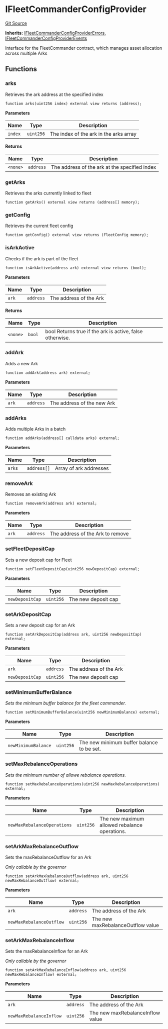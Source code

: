 # IFleetCommanderConfigProvider
[Git Source](https://github.com/OasisDEX/summer-earn-protocol/blob/0276900cbe9b1188d82d1b9bcbb8c174e79a15a1/src/interfaces/IFleetCommanderConfigProvider.sol)

**Inherits:**
[IFleetCommanderConfigProviderErrors](/src/errors/IFleetCommanderConfigProviderErrors.sol/interface.IFleetCommanderConfigProviderErrors.md), [IFleetCommanderConfigProviderEvents](/src/events/IFleetCommanderConfigProviderEvents.sol/interface.IFleetCommanderConfigProviderEvents.md)

Interface for the FleetCommander contract, which manages asset allocation across multiple Arks


## Functions
### arks

Retrieves the ark address at the specified index


```solidity
function arks(uint256 index) external view returns (address);
```
**Parameters**

|Name|Type|Description|
|----|----|-----------|
|`index`|`uint256`|The index of the ark in the arks array|

**Returns**

|Name|Type|Description|
|----|----|-----------|
|`<none>`|`address`|The address of the ark at the specified index|


### getArks

Retrieves the arks currently linked to fleet


```solidity
function getArks() external view returns (address[] memory);
```

### getConfig

Retrieves the current fleet config


```solidity
function getConfig() external view returns (FleetConfig memory);
```

### isArkActive

Checks if the ark is part of the fleet


```solidity
function isArkActive(address ark) external view returns (bool);
```
**Parameters**

|Name|Type|Description|
|----|----|-----------|
|`ark`|`address`|The address of the Ark|

**Returns**

|Name|Type|Description|
|----|----|-----------|
|`<none>`|`bool`|bool Returns true if the ark is active, false otherwise.|


### addArk

Adds a new Ark


```solidity
function addArk(address ark) external;
```
**Parameters**

|Name|Type|Description|
|----|----|-----------|
|`ark`|`address`|The address of the new Ark|


### addArks

Adds multiple Arks in a batch


```solidity
function addArks(address[] calldata arks) external;
```
**Parameters**

|Name|Type|Description|
|----|----|-----------|
|`arks`|`address[]`|Array of ark addresses|


### removeArk

Removes an existing Ark


```solidity
function removeArk(address ark) external;
```
**Parameters**

|Name|Type|Description|
|----|----|-----------|
|`ark`|`address`|The address of the Ark to remove|


### setFleetDepositCap

Sets a new deposit cap for Fleet


```solidity
function setFleetDepositCap(uint256 newDepositCap) external;
```
**Parameters**

|Name|Type|Description|
|----|----|-----------|
|`newDepositCap`|`uint256`|The new deposit cap|


### setArkDepositCap

Sets a new deposit cap for an Ark


```solidity
function setArkDepositCap(address ark, uint256 newDepositCap) external;
```
**Parameters**

|Name|Type|Description|
|----|----|-----------|
|`ark`|`address`|The address of the Ark|
|`newDepositCap`|`uint256`|The new deposit cap|


### setMinimumBufferBalance

*Sets the minimum buffer balance for the fleet commander.*


```solidity
function setMinimumBufferBalance(uint256 newMinimumBalance) external;
```
**Parameters**

|Name|Type|Description|
|----|----|-----------|
|`newMinimumBalance`|`uint256`|The new minimum buffer balance to be set.|


### setMaxRebalanceOperations

*Sets the minimum number of allowe rebalance operations.*


```solidity
function setMaxRebalanceOperations(uint256 newMaxRebalanceOperations) external;
```
**Parameters**

|Name|Type|Description|
|----|----|-----------|
|`newMaxRebalanceOperations`|`uint256`|The new maximum allowed rebalance operations.|


### setArkMaxRebalanceOutflow

Sets the maxRebalanceOutflow for an Ark

*Only callable by the governor*


```solidity
function setArkMaxRebalanceOutflow(address ark, uint256 newMaxRebalanceOutflow) external;
```
**Parameters**

|Name|Type|Description|
|----|----|-----------|
|`ark`|`address`|The address of the Ark|
|`newMaxRebalanceOutflow`|`uint256`|The new maxRebalanceOutflow value|


### setArkMaxRebalanceInflow

Sets the maxRebalanceInflow for an Ark

*Only callable by the governor*


```solidity
function setArkMaxRebalanceInflow(address ark, uint256 newMaxRebalanceInflow) external;
```
**Parameters**

|Name|Type|Description|
|----|----|-----------|
|`ark`|`address`|The address of the Ark|
|`newMaxRebalanceInflow`|`uint256`|The new maxRebalanceInflow value|


